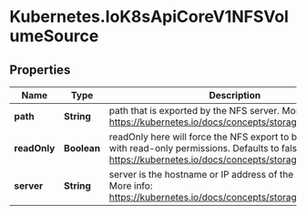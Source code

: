 # Kubernetes.IoK8sApiCoreV1NFSVolumeSource

## Properties

Name | Type | Description | Notes
------------ | ------------- | ------------- | -------------
**path** | **String** | path that is exported by the NFS server. More info: https://kubernetes.io/docs/concepts/storage/volumes#nfs | 
**readOnly** | **Boolean** | readOnly here will force the NFS export to be mounted with read-only permissions. Defaults to false. More info: https://kubernetes.io/docs/concepts/storage/volumes#nfs | [optional] 
**server** | **String** | server is the hostname or IP address of the NFS server. More info: https://kubernetes.io/docs/concepts/storage/volumes#nfs | 


